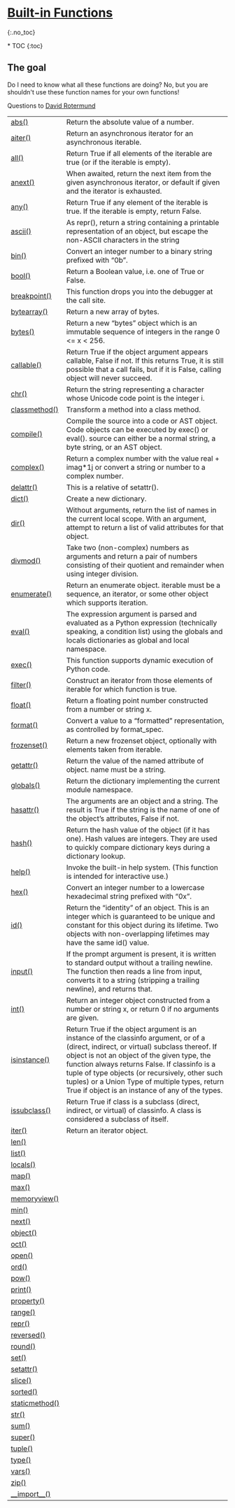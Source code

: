 # [Built-in Functions](https://docs.python.org/3/library/functions.html#built-in-functions)
{:.no_toc}

<nav markdown="1" class="toc-class">
* TOC
{:toc}
</nav>

## The goal

Do I need to know what all these functions are doing? No, but you are shouldn't use these function names for your own functions!​

Questions to [David Rotermund](mailto:davrot@uni-bremen.de)

|||
|---|---|
|[abs()](https://docs.python.org/3/library/functions.html#abs)|Return the absolute value of a number.|
|[aiter()](https://docs.python.org/3/library/functions.html#aiter)|Return an asynchronous iterator for an asynchronous iterable.|
|[all()](https://docs.python.org/3/library/functions.html#all)|Return True if all elements of the iterable are true (or if the iterable is empty).|
|[anext()](https://docs.python.org/3/library/functions.html#anext)|When awaited, return the next item from the given asynchronous iterator, or default if given and the iterator is exhausted.|
|[any()](https://docs.python.org/3/library/functions.html#any)|Return True if any element of the iterable is true. If the iterable is empty, return False.|
|[ascii()](https://docs.python.org/3/library/functions.html#ascii)|As repr(), return a string containing a printable representation of an object, but escape the non-ASCII characters in the string|
|[bin()](https://docs.python.org/3/library/functions.html#bin)|Convert an integer number to a binary string prefixed with “0b”. |
|[bool()](https://docs.python.org/3/library/functions.html#bool)|Return a Boolean value, i.e. one of True or False.|
|[breakpoint()](https://docs.python.org/3/library/functions.html#breakpoint)|This function drops you into the debugger at the call site.|
|[bytearray()](https://docs.python.org/3/library/functions.html#func-bytearray)|Return a new array of bytes.|
|[bytes()](https://docs.python.org/3/library/functions.html#func-bytes)| Return a new “bytes” object which is an immutable sequence of integers in the range 0 <= x < 256.|
|[callable()](https://docs.python.org/3/library/functions.html#callable)|Return True if the object argument appears callable, False if not. If this returns True, it is still possible that a call fails, but if it is False, calling object will never succeed. |
|[chr()](https://docs.python.org/3/library/functions.html#chr)|Return the string representing a character whose Unicode code point is the integer i. |
|[classmethod()](https://docs.python.org/3/library/functions.html#classmethod)|Transform a method into a class method.|
|[compile()](https://docs.python.org/3/library/functions.html#compile)|Compile the source into a code or AST object. Code objects can be executed by exec() or eval(). source can either be a normal string, a byte string, or an AST object. |
|[complex()](https://docs.python.org/3/library/functions.html#complex)|Return a complex number with the value real + imag*1j or convert a string or number to a complex number. |
|[delattr()](https://docs.python.org/3/library/functions.html#delattr)|This is a relative of setattr().|
|[dict()](https://docs.python.org/3/library/functions.html#func-dict)|Create a new dictionary. |
|[dir()](https://docs.python.org/3/library/functions.html#dir)|Without arguments, return the list of names in the current local scope. With an argument, attempt to return a list of valid attributes for that object.|
|[divmod()](https://docs.python.org/3/library/functions.html#divmod)|Take two (non-complex) numbers as arguments and return a pair of numbers consisting of their quotient and remainder when using integer division. |
|[enumerate()](https://docs.python.org/3/library/functions.html#enumerate)|Return an enumerate object. iterable must be a sequence, an iterator, or some other object which supports iteration.|
|[eval()](https://docs.python.org/3/library/functions.html#eval)|The expression argument is parsed and evaluated as a Python expression (technically speaking, a condition list) using the globals and locals dictionaries as global and local namespace.|
|[exec()](https://docs.python.org/3/library/functions.html#exec)|This function supports dynamic execution of Python code. |
|[filter()](https://docs.python.org/3/library/functions.html#filter)|Construct an iterator from those elements of iterable for which function is true.|
|[float()](https://docs.python.org/3/library/functions.html#float)|Return a floating point number constructed from a number or string x.|
|[format()](https://docs.python.org/3/library/functions.html#format)|Convert a value to a “formatted” representation, as controlled by format_spec.|
|[frozenset()](https://docs.python.org/3/library/functions.html#func-frozenset)|Return a new frozenset object, optionally with elements taken from iterable. |
|[getattr()](https://docs.python.org/3/library/functions.html#getattr)|Return the value of the named attribute of object. name must be a string. |
|[globals()](https://docs.python.org/3/library/functions.html#globals)|Return the dictionary implementing the current module namespace.|
|[hasattr()](https://docs.python.org/3/library/functions.html#hasattr)|The arguments are an object and a string. The result is True if the string is the name of one of the object’s attributes, False if not. |
|[hash()](https://docs.python.org/3/library/functions.html#hash)|Return the hash value of the object (if it has one). Hash values are integers. They are used to quickly compare dictionary keys during a dictionary lookup.|
|[help()](https://docs.python.org/3/library/functions.html#help)|Invoke the built-in help system. (This function is intended for interactive use.)|
|[hex()](https://docs.python.org/3/library/functions.html#hex)|Convert an integer number to a lowercase hexadecimal string prefixed with “0x”.|
|[id()](https://docs.python.org/3/library/functions.html#id)|Return the “identity” of an object. This is an integer which is guaranteed to be unique and constant for this object during its lifetime. Two objects with non-overlapping lifetimes may have the same id() value.|
|[input()](https://docs.python.org/3/library/functions.html#input)|If the prompt argument is present, it is written to standard output without a trailing newline. The function then reads a line from input, converts it to a string (stripping a trailing newline), and returns that. |
|[int()](https://docs.python.org/3/library/functions.html#int)|Return an integer object constructed from a number or string x, or return 0 if no arguments are given. |
|[isinstance()](https://docs.python.org/3/library/functions.html#isinstance)|Return True if the object argument is an instance of the classinfo argument, or of a (direct, indirect, or virtual) subclass thereof. If object is not an object of the given type, the function always returns False. If classinfo is a tuple of type objects (or recursively, other such tuples) or a Union Type of multiple types, return True if object is an instance of any of the types.|
|[issubclass()](https://docs.python.org/3/library/functions.html#issubclass)|Return True if class is a subclass (direct, indirect, or virtual) of classinfo. A class is considered a subclass of itself. |
|[iter()](https://docs.python.org/3/library/functions.html#iter)|Return an iterator object.|
|[len()]()|
|[list()]()|
|[locals()]()|
|[map()]()|
|[max()]()|
|[memoryview()]()|
|[min()]()|
|[next()]()|
|[object()]()|
|[oct()]()|
|[open()]()|
|[ord()]()|
|[pow()]()|
|[print()]()|
|[property()]()|
|[range()]()|
|[repr()]()|
|[reversed()]()|
|[round()]()|
|[set()]()|
|[setattr()]()|
|[slice()]()|
|[sorted()]()|
|[staticmethod()]()|
|[str()]()|
|[sum()]()|
|[super()]()|
|[tuple()]()|
|[type()]()|
|[vars()]()|
|[zip()]()|
|[\_\_import\_\_()]()|

